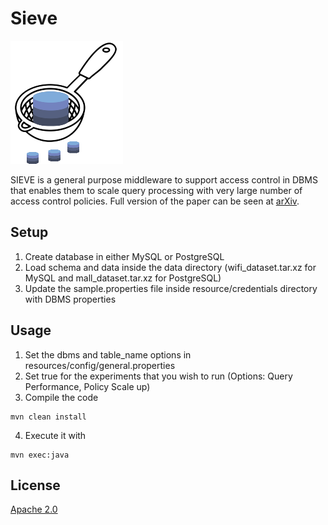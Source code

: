 # Sieve 

![Sieve Logo](images/logo.png)

SIEVE is a general purpose middleware to support access control in DBMS that enables them to scale query processing with very large number of access control policies. Full version of the paper can be seen at [arXiv](https://arxiv.org/abs/2004.07498). 


## Setup

1. Create database in either MySQL or PostgreSQL
2. Load schema and data inside the data directory (wifi_dataset.tar.xz for MySQL and mall_dataset.tar.xz for PostgreSQL)
3. Update the sample.properties file inside resource/credentials directory with DBMS properties

## Usage

1. Set the dbms and table_name options in resources/config/general.properties
2. Set true for the experiments that you wish to run (Options: Query Performance, Policy Scale up)
3. Compile the code
```
mvn clean install

```
4. Execute it with
```
mvn exec:java 
```

## License
[Apache 2.0](https://choosealicense.com/licenses/apache-2.0/)

